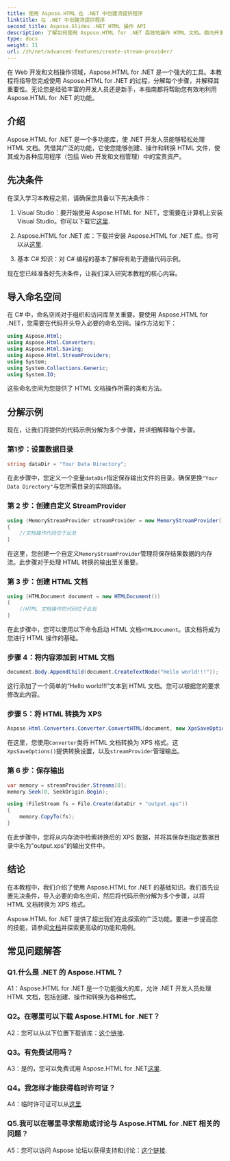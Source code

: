 ```yaml
---
title: 使用 Aspose.HTML 在 .NET 中创建流提供程序
linktitle: 在 .NET 中创建流提供程序
second_title: Aspose.Slides .NET HTML 操作 API
description: 了解如何使用 Aspose.HTML for .NET 高效地操作 HTML 文档。面向开发人员的分步教程。
type: docs
weight: 11
url: /zh/net/advanced-features/create-stream-provider/
---
```

在 Web 开发和文档操作领域，Aspose.HTML for .NET 是一个强大的工具。本教程将指导您完成使用 Aspose.HTML for .NET 的过程，分解每个步骤，并解释其重要性。无论您是经验丰富的开发人员还是新手，本指南都将帮助您有效地利用 Aspose.HTML for .NET 的功能。

## 介绍

Aspose.HTML for .NET 是一个多功能库，使 .NET 开发人员能够轻松处理 HTML 文档。凭借其广泛的功能，它使您能够创建、操作和转换 HTML 文件，使其成为各种应用程序（包括 Web 开发和文档管理）中的宝贵资产。

## 先决条件

在深入学习本教程之前，请确保您具备以下先决条件：

1.  Visual Studio：要开始使用 Aspose.HTML for .NET，您需要在计算机上安装 Visual Studio。你可以下载它[这里](https://visualstudio.microsoft.com/).

2. Aspose.HTML for .NET 库：下载并安装 Aspose.HTML for .NET 库。你可以从[这里](https://releases.aspose.com/html/net/).

3. 基本 C# 知识：对 C# 编程的基本了解将有助于遵循代码示例。

现在您已经准备好先决条件，让我们深入研究本教程的核心内容。

## 导入命名空间

在 C# 中，命名空间对于组织和访问库至关重要。要使用 Aspose.HTML for .NET，您需要在代码开头导入必要的命名空间。操作方法如下：

```csharp
using Aspose.Html;
using Aspose.Html.Converters;
using Aspose.Html.Saving;
using Aspose.Html.StreamProviders;
using System;
using System.Collections.Generic;
using System.IO;
```

这些命名空间为您提供了 HTML 文档操作所需的类和方法。

## 分解示例

现在，让我们将提供的代码示例分解为多个步骤，并详细解释每个步骤。

### 第1步：设置数据目录

```csharp
string dataDir = "Your Data Directory";
```

在此步骤中，您定义一个变量`dataDir`指定保存输出文件的目录。确保更换`"Your Data Directory"`与您所需目录的实际路径。

### 第 2 步：创建自定义 StreamProvider

```csharp
using (MemoryStreamProvider streamProvider = new MemoryStreamProvider())
{
    //文档操作代码位于此处
}
```

在这里，您创建一个自定义`MemoryStreamProvider`管理将保存结果数据的内存流。此步骤对于处理 HTML 转换的输出至关重要。

### 第 3 步：创建 HTML 文档

```csharp
using (HTMLDocument document = new HTMLDocument())
{
    //HTML 文档操作的代码位于此处
}
```

在此步骤中，您可以使用以下命令启动 HTML 文档`HTMLDocument`。该文档将成为您进行 HTML 操作的基础。

### 步骤 4：将内容添加到 HTML 文档

```csharp
document.Body.AppendChild(document.CreateTextNode("Hello world!!!"));
```

这行添加了一个简单的“Hello world!!!”文本到 HTML 文档。您可以根据您的要求修改此内容。

### 步骤 5：将 HTML 转换为 XPS

```csharp
Aspose.Html.Converters.Converter.ConvertHTML(document, new XpsSaveOptions(), streamProvider);
```

在这里，您使用`Converter`类将 HTML 文档转换为 XPS 格式。这`XpsSaveOptions()`提供转换设置，以及`streamProvider`管理输出。

### 第 6 步：保存输出

```csharp
var memory = streamProvider.Streams[0];
memory.Seek(0, SeekOrigin.Begin);

using (FileStream fs = File.Create(dataDir + "output.xps"))
{
    memory.CopyTo(fs);
}
```

在此步骤中，您将从内存流中检索转换后的 XPS 数据，并将其保存到指定数据目录中名为“output.xps”的输出文件中。

## 结论

在本教程中，我们介绍了使用 Aspose.HTML for .NET 的基础知识。我们首先设置先决条件，导入必要的命名空间，然后将代码示例分解为多个步骤，以将 HTML 文档转换为 XPS 格式。

 Aspose.HTML for .NET 提供了超出我们在此探索的广泛功能。要进一步提高您的技能，请参阅[文档](https://reference.aspose.com/html/net/)并探索更高级的功能和用例。

## 常见问题解答

### Q1.什么是 .NET 的 Aspose.HTML？

A1：Aspose.HTML for .NET 是一个功能强大的库，允许 .NET 开发人员处理 HTML 文档，包括创建、操作和转换为各种格式。

### Q2。在哪里可以下载 Aspose.HTML for .NET？

 A2：您可以从以下位置下载该库：[这个链接](https://releases.aspose.com/html/net/).

### Q3。有免费试用吗？

 A3：是的，您可以免费试用 Aspose.HTML for .NET[这里](https://releases.aspose.com/).

### Q4。我怎样才能获得临时许可证？

 A4：临时许可证可以从[这里](https://purchase.aspose.com/temporary-license/).

### Q5.我可以在哪里寻求帮助或讨论与 Aspose.HTML for .NET 相关的问题？

 A5：您可以访问 Aspose 论坛以获得支持和讨论：[这个链接](https://forum.aspose.com/).
